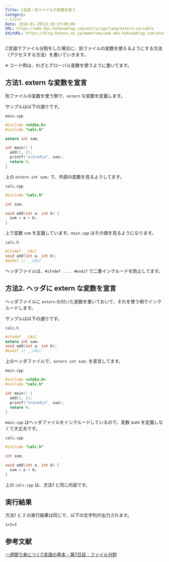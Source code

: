 ```yaml
---
Title: C言語：別ファイルの変数を使う
Category:
- C/C++
Date: 2018-01-29T13:26:27+09:00
URL: https://web-dev.hatenablog.com/entry/cpp/lang/extern-variable
EditURL: https://blog.hatena.ne.jp/mamorums/web-dev.hatenablog.com/atom/entry/8599973812341843382
---
```


C言語でファイル分割をした場合に、別ファイルの変数を使えるようにする方法（アクセスする方法）を書いていきます。

※ コード例は、わざとグローバル変数を使うように書いてます。


## 方法1. extern な変数を宣言
別ファイルの変数を使う側で、`extern` な変数を定義します。

サンプルは以下の通りです。

`main.cpp`

```c
#include <stdio.h>
#include "calc.h"

extern int sum;

int main() {
  add(1, 2);
  printf("1+2=%d\n", sum);
  return 0;
}
```

上の  `extern int sum;` で、外部の変数を見るようしてます。

`calc.cpp`

```c
#include "calc.h"

int sum;

void add(int a, int b) {
  sum = a + b;
}
```

上で変数 `sum` を定義しています。`main.cpp` はその値を見るようになります。


`calc.h`

```c
#ifndef __CALC
void add(int a, int b);
#endif // __CALC
```

ヘッダファイルは、`#ifndef .... #endif` で二重インクルードを防止してます。


## 方法2. ヘッダに extern な変数を宣言
ヘッダファイルに `extern` の付いた変数を書いておいて、それを使う側でインクルードします。

サンプルは以下の通りです。

`calc.h`

```c
#ifndef __CALC
extern int sum;
void add(int a, int b);
#endif // __CALC
```

上のヘッダファイルで、`extern int sum;` を宣言してます。

`main.cpp`

```c
#include <stdio.h>
#include "calc.h"

int main() {
  add(1, 2);
  printf("1+2=%d\n", sum);
  return 0;
}
```
`main.cpp` はヘッダファイルをインクルードしているので、変数 sum を定義しなくて大丈夫です。

`calc.cpp`

```c
#include "calc.h"

int sum;

void add(int a, int b) {
  sum = a + b;
}
```

上の `calc.cpp` は、方法1 と同じ内容です。


## 実行結果
方法1 と 2 の実行結果は同じで、以下の文字列が出力されます。

```
1+2=3
```

## 参考文献
[一週間で身につくC言語の基本 - 第7日目：ファイル分割](http://c-lang.sevendays-study.com/day7.html)
